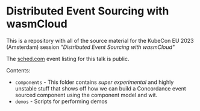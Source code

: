 # Distributed Event Sourcing with wasmCloud
This is a repository with all of the source material for the KubeCon EU 2023 (Amsterdam) session _"Distributed Event Sourcing with wasmCloud"_

The [sched.com](https://sched.co/1Hycy) event listing for this talk is public.

Contents:
* `components` - This folder contains _super experimental_ and highly unstable stuff that shows off how we can build a Concordance event sourced component using the component model and wit.
* `demos` - Scripts for performing demos